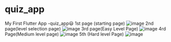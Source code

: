 # quiz_app
My First Flutter App -quiz_app😃
1st page (starting page)
![image](https://user-images.githubusercontent.com/80347492/135671114-cff97c56-c87c-400f-8a36-7e30c80b7e87.png)
2nd page(level selection page)
![image](https://user-images.githubusercontent.com/80347492/135671136-7d577e86-f983-4283-af02-dba987fa8f4f.png)
3rd page(Easy Level Page)
![image](https://user-images.githubusercontent.com/80347492/135671160-b9bb8cae-ae45-49d9-a0cd-329e9116ab16.png)
4rd Page(Medium level page)
![image](https://user-images.githubusercontent.com/80347492/135671605-603642f0-111a-4207-a8a1-ee0266e73004.png)
5th (Hard level Page)
![image](https://user-images.githubusercontent.com/80347492/135671667-5cd6a867-277b-4ea1-8a07-ee1d1e8b9131.png)


